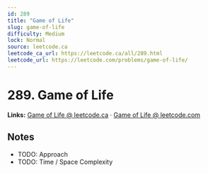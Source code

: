 ```yaml
--- 
id: 289
title: "Game of Life"
slug: game-of-life
difficulty: Medium
lock: Normal
source: leetcode.ca
leetcode_ca_url: https://leetcode.ca/all/289.html
leetcode_url: https://leetcode.com/problems/game-of-life/
---
```


# 289. Game of Life

**Links:** [Game of Life @ leetcode.ca](https://leetcode.ca/all/289.html) · [Game of Life @ leetcode.com](https://leetcode.com/problems/game-of-life/)

## Notes
- TODO: Approach
- TODO: Time / Space Complexity
